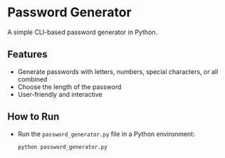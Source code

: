 # Password Generator
A simple CLI-based password generator in Python. 

## Features
- Generate passwords with letters, numbers, special characters, or all combined
- Choose the length of the password
- User-friendly and interactive

## How to Run
- Run the `password_generator.py` file in a Python environment:
  ```bash
  python password_generator.py
